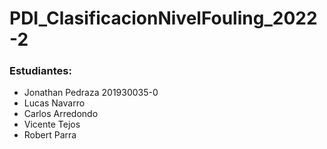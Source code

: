 # PDI_ClasificacionNivelFouling_2022-2

### Estudiantes:
* Jonathan Pedraza 201930035-0
* Lucas Navarro
* Carlos Arredondo
* Vicente Tejos
* Robert Parra
